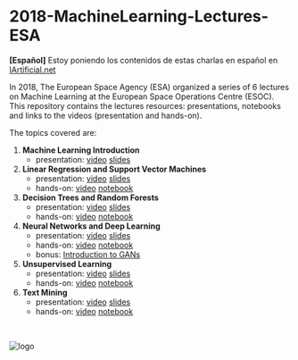 # 2018-MachineLearning-Lectures-ESA

**[Español]** Estoy poniendo los contenidos de estas charlas en español en [IArtificial.net](https://iartificial.net)

In 2018, The European Space Agency (ESA) organized a series of 6 lectures on Machine Learning at the European Space Operations Centre (ESOC).
This repository contains the lectures resources: presentations, notebooks and links to the videos (presentation and hands-on).

The topics covered are:
1. **Machine Learning Introduction**
    * presentation: [video](https://www.youtube.com/watch?v=FXYPDyoR1o0&list=PLjai7zNYchWMJuV46s6XOIURPA3dDkooG)  [slides](https://github.com/jmartinezheras/2018-MachineLearning-Lectures-ESA/blob/master/1_Introduction/1_MachineLearningIntroduction.pdf)
2. **Linear Regression and Support Vector Machines**
    * presentation: [video](https://www.youtube.com/watch?v=_5lsmWpA5IU&list=PLjai7zNYchWMJuV46s6XOIURPA3dDkooG) [slides](https://github.com/jmartinezheras/2018-MachineLearning-Lectures-ESA/blob/master/2_LinearRegression_SVM/2_LinearRegression_SVM.pdf)
    * hands-on: [video](https://www.youtube.com/watch?v=9WisRGpP4p4&list=PLjai7zNYchWMJuV46s6XOIURPA3dDkooG) [notebook](https://github.com/jmartinezheras/2018-MachineLearning-Lectures-ESA/blob/master/2_LinearRegression_SVM/2_airbnb_frankfurt.ipynb)
3. **Decision Trees and Random Forests**
    * presentation: [video](https://www.youtube.com/watch?v=Op4thnw-ig8&list=PLjai7zNYchWMJuV46s6XOIURPA3dDkooG) [slides](https://github.com/jmartinezheras/2018-MachineLearning-Lectures-ESA/blob/master/3_DecisionTrees-RandomForests/3_DecisionTrees-RandomForests.pdf)
    * hands-on: [video](https://www.youtube.com/watch?v=HuD6myqJcFU&list=PLjai7zNYchWMJuV46s6XOIURPA3dDkooG) [notebook](https://github.com/jmartinezheras/2018-MachineLearning-Lectures-ESA/blob/master/3_DecisionTrees-RandomForests/3_bank.ipynb)
4. **Neural Networks and Deep Learning**
    * presentation: [video](https://www.youtube.com/watch?v=2Fp85uT41oA&list=PLjai7zNYchWMJuV46s6XOIURPA3dDkooG) [slides](https://github.com/jmartinezheras/2018-MachineLearning-Lectures-ESA/blob/master/4_NN-DeepLearning/4_NN-DeepLearning.pdf)
    * hands-on: [video](https://www.youtube.com/watch?v=3YdQlygV3xU&list=PLjai7zNYchWMJuV46s6XOIURPA3dDkooG) [notebook](https://github.com/jmartinezheras/2018-MachineLearning-Lectures-ESA/blob/master/4_NN-DeepLearning/4_HandWrittenRecognition-CNN.ipynb)
    * bonus: [Introduction to GANs](https://github.com/jmartinezheras/2018-MachineLearning-Lectures-ESA/blob/master/4_NN-DeepLearning/4_GANs_Intro.pdf)
5. **Unsupervised Learning**
    * presentation: [video](https://www.youtube.com/watch?v=8y7jgfJ8vTA&list=PLjai7zNYchWMJuV46s6XOIURPA3dDkooG) [slides](https://github.com/jmartinezheras/2018-MachineLearning-Lectures-ESA/blob/master/5_UnsupervisedLearning/5_UnsupervisedLearning.pdf)
    * hands-on: [video](https://www.youtube.com/watch?v=WheCCObhCdk&list=PLjai7zNYchWMJuV46s6XOIURPA3dDkooG) [notebook](https://github.com/jmartinezheras/2018-MachineLearning-Lectures-ESA/blob/master/5_UnsupervisedLearning/5_Unsupervised_DowJones.ipynb) 
6. **Text Mining**
    * presentation: [video](https://www.youtube.com/watch?v=HSwD7uYwL8Y&list=PLjai7zNYchWMJuV46s6XOIURPA3dDkooG) [slides](https://github.com/jmartinezheras/2018-MachineLearning-Lectures-ESA/blob/master/6_TextMining/6_TextMining.pdf)
    * hands-on: [video](https://www.youtube.com/watch?v=iApmefne6A8&list=PLjai7zNYchWMJuV46s6XOIURPA3dDkooG) [notebook](https://github.com/jmartinezheras/2018-MachineLearning-Lectures-ESA/blob/master/6_TextMining/6_TextMining-ESA-News.ipynb)

&nbsp;

![logo](img/2018-MachineLearning-Lectures-ESA_2.JPG)
